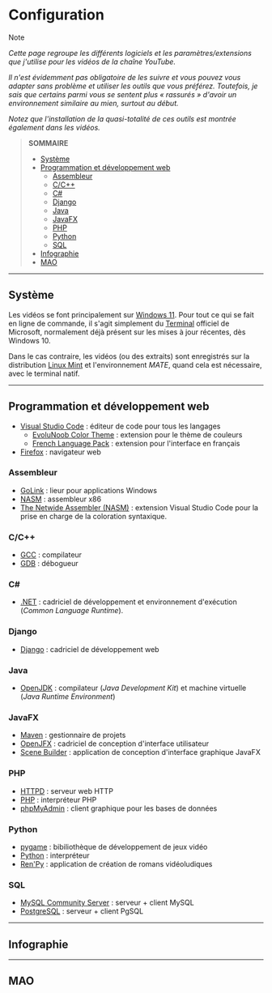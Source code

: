 # Configuration

> [!Note]
> _Cette page regroupe les différents logiciels et les paramètres/extensions que j'utilise pour les vidéos de la chaîne YouTube._
>
> _Il n'est évidemment pas obligatoire de les suivre et vous pouvez vous adapter sans problème et utiliser les outils que vous préférez. Toutefois, je sais que certains parmi vous se sentent plus « rassurés » d'avoir un environnement similaire au mien, surtout au début._
>
> _Notez que l'installation de la quasi-totalité de ces outils est montrée également dans les vidéos._

> **SOMMAIRE**
> + [Système](#système)
> + [Programmation et développement web](#programmation-et-développement-web)
>     + [Assembleur](#assembleur) 
>     + [C/C++](#cc)
>     + [C#](#c)
>     + [Django](#django)
>     + [Java](#java)
>     + [JavaFX](#javafx)
>     + [PHP](#php)
>     + [Python](#python)
>     + [SQL](#sql)
> + [Infographie](#infographie)
> + [MAO](#mao)

---

## Système

Les vidéos se font principalement sur [Windows 11](https://www.microsoft.com/fr-fr/software-download/windows11). Pour tout ce qui se fait en ligne de commande, il s'agit simplement du [Terminal](https://apps.microsoft.com/detail/9n0dx20hk701?hl=fr-FR&gl=FR) officiel de Microsoft, normalement déjà présent sur les mises à jour récentes, dès Windows 10.

Dans le cas contraire, les vidéos (ou des extraits) sont enregistrés sur la distribution [Linux Mint](https://www.linuxmint.com/) et l'environnement _MATE_, quand cela est nécessaire, avec le terminal natif.

---

## Programmation et développement web

+ [Visual Studio Code](https://code.visualstudio.com/) : éditeur de code pour tous les langages
    + [EvoluNoob Color Theme](#) : extension pour le thème de couleurs
    + [French Language Pack](https://marketplace.visualstudio.com/items?itemName=MS-CEINTL.vscode-language-pack-fr) : extension pour l'interface en français
+ [Firefox](https://www.mozilla.org/fr/firefox/new/) : navigateur web

### Assembleur

+ [GoLink](http://godevtool.com/) : lieur pour applications Windows
+ [NASM](https://www.nasm.us/) : assembleur x86
+ [The Netwide Assembler (NASM)](https://marketplace.visualstudio.com/items?itemName=rights.nas-vscode) : extension Visual Studio Code pour la prise en charge de la coloration syntaxique.

### C/C++

+ [GCC](https://gcc.gnu.org/) : compilateur
+ [GDB](https://www.sourceware.org/gdb/) : débogueur

### C#

+ [.NET](https://dotnet.microsoft.com/fr-fr/) : cadriciel de développement et environnement d'exécution (_Common Language Runtime_).

### Django

+ [Django](https://www.djangoproject.com/) : cadriciel de développement web

### Java

+ [OpenJDK](https://openjdk.org/index.html) : compilateur (_Java Development Kit_) et machine virtuelle (_Java Runtime Environment_)

### JavaFX

+ [Maven](https://maven.apache.org/) : gestionnaire de projets
+ [OpenJFX](https://openjfx.io/) : cadriciel de conception d'interface utilisateur
+ [Scene Builder](https://gluonhq.com/products/scene-builder/) : application de conception d'interface graphique JavaFX

### PHP

+ [HTTPD](https://httpd.apache.org/) : serveur web HTTP
+ [PHP](https://www.php.net/) : interpréteur PHP
+ [phpMyAdmin](https://www.phpmyadmin.net/) : client graphique pour les bases de données

### Python

+ [pygame](https://www.pygame.org/docs/) : bibiliothèque de développement de jeux vidéo
+ [Python](https://www.python.org/) : interpréteur
+ [Ren'Py](https://www.renpy.org/) : application de création de romans vidéoludiques

### SQL

+ [MySQL Community Server](https://dev.mysql.com/downloads/mysql/) : serveur + client MySQL
+ [PostgreSQL](https://www.postgresql.org/) : serveur + client PgSQL

---

## Infographie

---

## MAO
